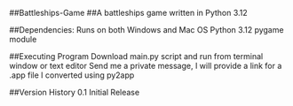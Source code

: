 ##Battleships-Game
##A battleships game written in Python 3.12 
 
 ##Dependencies:
     Runs on both Windows and Mac OS Python 3.12 pygame module

##Executing Program Download main.py script and run from terminal window or text editor Send me a private message, I will provide a link for a .app file I converted using py2app

##Version History 0.1 Initial Release
